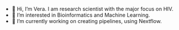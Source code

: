 - 👋 Hi, I’m Vera. I am research scientist with the major focus on HIV.
- 👀 I’m interested in Bioinformatics and Machine Learning.
- 🌱 I’m currently working on creating pipelines, using Nextflow. 


<!---
vera-rykalina/vera-rykalina is a ✨ special ✨ repository because its `README.md` (this file) appears on your GitHub profile.
You can click the Preview link to take a look at your changes.
--->
